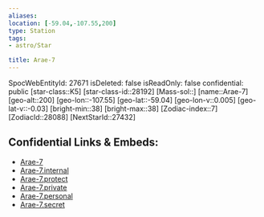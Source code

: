```yaml
---
aliases: 
location: [-59.04,-107.55,200]
type: Station
tags:
- astro/Star

title: Arae-7
---
```

SpocWebEntityId: 27671
isDeleted: false
isReadOnly: false
confidential: public
[star-class::K5]
[star-class-id::28192]
[Mass-sol::]
[name::Arae-7]
[geo-alt::200]
[geo-lon::-107.55]
[geo-lat::-59.04]
[geo-lon-v::0.005]
[geo-lat-v::-0.03]
[bright-min::38]
[bright-max::38]
[Zodiac-index::7]
[ZodiacId::28088]
[NextStarId::27432]



## Confidential Links & Embeds: 
- [Arae-7](../../../_public/astro/Star/Arae-7.md) 
- [Arae-7.internal](../../../_internal/astro/Star/Arae-7.internal.md) 
- [Arae-7.protect](../../../_protect/astro/Star/Arae-7.protect.md) 
- [Arae-7.private](../../../_private/astro/Star/Arae-7.private.md) 
- [Arae-7.personal](../../../_personal/astro/Star/Arae-7.personal.md) 
- [Arae-7.secret](../../../_secret/astro/Star/Arae-7.secret.md)

